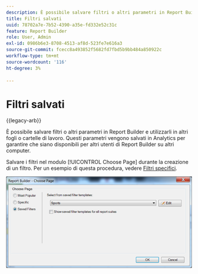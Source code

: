 ```yaml
---
description: È possibile salvare filtri o altri parametri in Report Builder e utilizzarli in altri fogli o cartelle di lavoro. Questi parametri vengono salvati in Analytics per garantire che siano disponibili per altri utenti di Report Builder su altri computer.
title: Filtri salvati
uuid: 78702a7e-7b52-4390-a35e-fd332e52c31c
feature: Report Builder
role: User, Admin
exl-id: 0986b6e3-8708-4513-af8d-523fe7e616a3
source-git-commit: fcecc8a493852f5682fd7fbd5b9bb484a850922c
workflow-type: tm+mt
source-wordcount: '116'
ht-degree: 3%

---
```


# Filtri salvati

{{legacy-arb}}

È possibile salvare filtri o altri parametri in Report Builder e utilizzarli in altri fogli o cartelle di lavoro. Questi parametri vengono salvati in Analytics per garantire che siano disponibili per altri utenti di Report Builder su altri computer.

Salvare i filtri nel modulo [!UICONTROL Choose Page] durante la creazione di un filtro. Per un esempio di questa procedura, vedere [Filtri specifici](/help/analyze/legacy-report-builder/layout/c-filter-dimensions/t-specific-filters.md).

![Schermata del modulo Scegli pagina e opzioni per le pagine Filtri più popolari, specifici e salvati.](assets/choose_page_saved.png)
